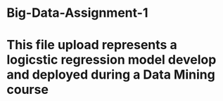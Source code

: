 # Big-Data-Assignment-1
# This file upload represents a logicstic regression model develop and deployed during a Data Mining course
